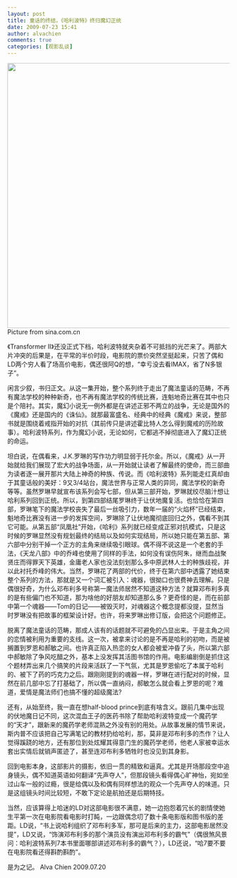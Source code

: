 ```yaml
---
layout: post
title: 童话的终结，《哈利波特》终归魔幻正统
date: 2009-07-23 15:41
author: alvachien
comments: true
categories: [观影乱谈]
---
```

<div id="bp-5CD1AA99D25FD840_750-content">

<img src="http://i0.sinaimg.cn/ent/d/2009-07-04/U105P28T3D2595712F326DT20090704154130.jpg" alt="" width="600" />
Picture from sina.com.cn

《Transformer II》还没正式下档，哈利波特就夹杂着不可抵挡的光芒来了。两部大片冲突的后果是，在平常的半价时段，电影院的票价突然坚挺起来，只苦了偶和LD两个穷人看了场高价电影，偶还很阿Q的想，“幸亏没去看IMAX，省了N多银子”。
 
闲言少叙，书归正文。从这一集开始，整个系列终于走出了魔法童话的范畴，不再有魔法学校的种种新奇，也不再有魔法学校的传统比赛，连魁地奇比赛在其中也只是个陪衬。其实，魔幻小说无一例外都是在讲述正邪不两立的战争，无论是国外的《魔戒》还是国内的《诛仙》。就那最富盛名、经典中的经典《魔戒》来说，整部书就是围绕着戒指开始的对抗（其前传只是讲述霍比特人怎么得到魔戒的历险故事）。哈利波特系列，作为魔幻小说，无论如何，它都逃不掉彻底进入了魔幻正统的命运。

坦白说，在偶看来，J.K.罗琳的写作功力明显弱于托尔金。所以，《魔戒》从一开始就给我们展现了宏大的战争场面，从一开始就让读者了解最终的使命，而三部曲为读者逐一展开那片大陆上神奇的种族、传说。而《哈利波特》系列能走红真却由于其童话般的美好：9又3/4站台，魔法世界与正常人类的异同，魔法学校的新奇等等。虽然罗琳早就宣布该系列会写七部，但从第三部开始，罗琳就绞尽脑汁想让哈利系列回到正统。所以，到第四部结尾罗琳终于让伏地魔复活。也恰恰在第四部，罗琳笔下的魔法学校丧失了最后一丝吸引力，数年一届的“火焰杯”已经结束，魁地奇比赛没有进一步的发挥空间，罗琳除了让伏地魔彻底回归之外，偶看不到其它可能。从第五部“凤凰社”开始，《哈利》系列就已经变成正邪对抗模式，只是这时候的罗琳显然没有规划最终的结局以及如何实现结局，所以她只能在第五部、第六部中分别干掉一个正方的主角来继续吸引眼球。偶不得不说这是一个老套的手法，《天龙八部》中的乔峰也使用了同样的手法，如何没有误伤阿朱，继而血战聚贤庄而得罪天下英雄，金庸老人家也没法刻划那么多中原武林人士的种族歧视，并以此衬托乔峰的伟大。当然，罗琳花了两部的代价，终于在第六部中透露了她结束整个系列的方法，那就是又一个词汇被引入：魂器，很拗口也很费神去理解。只是偶很好奇，为什么邓布利多号称第一魔法师居然不知道这种方法？就算邓布利多真的是有些偏门也不知道，那为啥他的好朋友却知道那么多？更奇怪的是，而在前部中第一个魂器——Tom的日记——被毁灭时，对魂器这个概念提都没提，显然当时罗琳没有把故事的框架设计好。也许，将来罗琳出修订版，会把这个问题修正。

脱离了魔法童话的范畴，那成人该有的话题就不可避免的凸显出来。于是主角之间的恋情被利用为重要的支线。这一次，被拿来讨论的是不再是哈利的初吻，而是被搁置到罗恩和郝敏之间。也许真正陷入热恋的女人都会被爱冲昏了头，所以第六部中郝敏除了争风吃醋之外，基本上没发挥其活图书馆的作用。电影编剧倒是抓住这个题材弄出来几个搞笑的片段来活跃了一下气氛，尤其是罗恩偷吃了本属于哈利的、被下了药的巧克力之后。跟刚刚提到的魂器一样，罗琳在进行配对的时候，显然在前几部中忘了打基础了，所以偶一直纳闷，郝敏怎么就会看上罗恩的呢？难道，爱情是魔法师们也搞不懂的超级魔法?
 
还有，从始至终，我一直在想half-blood prince到底有啥含义。跟前几集中出现的伏地魔日记不同，这次混血王子的医药书除了帮助哈利波特变成一个魔药学的“天才”，跟新来的魔药学老师混熟之外没有别的用处。从故事发展的情节来说，斯内普不应该把自己写满笔记的教材扔给哈利，那，莫非是邓布利多的杰作？让人觉得蹊跷的地方，还有那位到处炫耀其得意门生的魔药学老师，他老人家被幸运水套出实情后就销声匿迹了，甚至连邓布利多牺牲时也没见到其身影。
 
回到电影本身，这部影片的摄影，依旧一贯的精致和逼真。尤其是开场那段空中追身镜头，偶不知道英语如何翻译“先声夺人”，但那段镜头看得偶心旷神怡，宛如坐过山车一般的过瘾，很是给偶以及和偶有同样想法的观众一个先声夺人的味道。只是这组镜头时间比较短，不敢下定论是航拍还是后期特技。
 
当然，应该算得上哈迷的LD对这部电影很不满意，她一边抱怨着冗长的剧情使她生平第一次在电影院看电影时打盹，一边跟偶念叨了数十条电影版和图书版的差距。LD说，“书上说哈利组织了邓布利多军，那可是后来的主力，这部电影居然没提”，LD又说，“饰演邓布利多的那个演员没有演出邓布利多的霸气”（偶很煞风景问：哈利波特系列7本书里面哪部讲述邓布利多的霸气？），LD还说，“哈7要不要在电影院看还得斟酌斟酌”。
<div>是为之记。
Alva Chien
2009.07.20</div>
</div>
